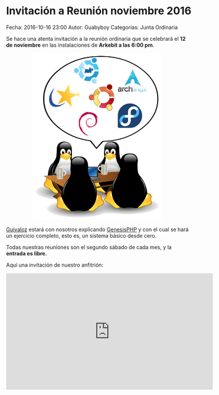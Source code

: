 Invitación a Reunión noviembre 2016
==================================

Fecha: 2016-10-16 23:00
Autor:  Guabyboy
Categorías: Junta Ordinaria

Se hace una atenta invitación a la reunión ordinaria que se celebrará el __12 de noviembre__ en las instalaciones de __Arkebit a las 6:00 pm__.

<center>
<a class="img-responsive" href="2016-10-16-invitacion-reunion-noviembre/LinuxParty.png"><img class="img-responsive" style="width:70%;height:auto;margin-right:12px;" src="2016-10-16-invitacion-reunion-noviembre/LinuxParty.png" alt="Reunión ordinaria" width="325" height="250"></a>
</center>

[Guivaloz](http://www.movimientolibre.com/) estará con nosotros explicando [GenesisPHP](https://github.com/guivaloz/GenesisPHP) y con el cual se hará un ejercicio completo, esto es, un sistema básico desde cero.

Todas nuestras reuniones son el segundo sábado de cada mes, y la __entrada es libre.__

Aquí una invitación de nuestro anfitrión:

<center>
<iframe width="560" height="315" src="https://www.youtube.com/embed/hWFb54m5XhM" frameborder="0" allowfullscreen></iframe>
</center>
